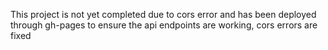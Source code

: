 This project is not yet completed due to cors error and has been deployed through gh-pages to ensure the api endpoints are working, cors errors are fixed